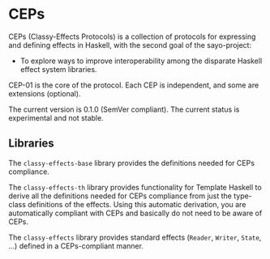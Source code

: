 # CEPs

CEPs (Classy-Effects Protocols) is a collection of protocols for expressing and defining effects in Haskell, with the second goal of the sayo-project:

* To explore ways to improve interoperability among the disparate Haskell effect system libraries.

CEP-01 is the core of the protocol.
Each CEP is independent, and some are extensions (optional).

The current version is 0.1.0 (SemVer compliant).
The current status is experimental and not stable.

## Libraries
The `classy-effects-base` library provides the definitions needed for CEPs compliance.

The `classy-effects-th` library provides functionality for Template Haskell to derive all the definitions needed for CEPs compliance from just the type-class definitions of the effects.
Using this automatic derivation, you are automatically compliant with CEPs and basically do not need to be aware of CEPs.

The `classy-effects` library provides standard effects (`Reader`, `Writer`, `State`, ...) defined in a CEPs-compliant manner.
